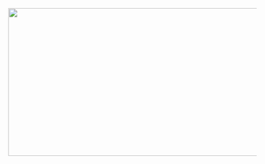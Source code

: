 <a href="https://www.gitanimals.org/en_US?utm_medium=image&utm_source=suye0n6&utm_content=farm">
<img
  src="https://render.gitanimals.org/farms/suye0n6"
  width="600"
  height="300"
/>
</a>
  
